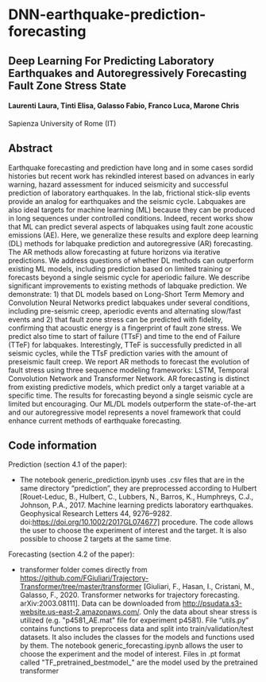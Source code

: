 # DNN-earthquake-prediction-forecasting

## Deep Learning For Predicting Laboratory Earthquakes and Autoregressively Forecasting Fault Zone Stress State 

#### Laurenti Laura, Tinti Elisa, Galasso Fabio, Franco Luca, Marone Chris
Sapienza University of Rome (IT) <br/>

## Abstract

Earthquake forecasting and prediction have long and in some cases sordid histories but recent work has rekindled interest based on advances in early warning, hazard assessment for induced seismicity and successful prediction of laboratory earthquakes. In the lab, frictional stick-slip events provide an analog for earthquakes and the seismic cycle. Labquakes are also ideal targets for machine learning (ML) because they can be produced in long sequences under controlled conditions. Indeed, recent works show that ML can predict several aspects of labquakes using fault zone acoustic emissions (AE). Here, we generalize these results and explore deep learning (DL) methods for labquake prediction and autoregressive (AR) forecasting. The AR methods allow forecasting at future horizons via iterative predictions. We address questions of whether DL methods can outperform existing ML models, including prediction based on limited training or forecasts beyond a single seismic cycle for aperiodic failure. We describe significant improvements to existing methods of labquake prediction. We demonstrate: 1) that DL models based on Long-Short Term Memory and Convolution Neural Networks predict labquakes under several conditions, including pre-seismic creep, aperiodic events and alternating slow/fast events and 2) that fault zone stress can be predicted with fidelity, confirming that acoustic energy is a fingerprint of fault zone stress. We predict also time to start of failure (TTsF) and time to the end of Failure (TTeF) for labquakes. Interestingly, TTeF is successfully predicted in all seismic cycles, while the TTsF prediction varies with the amount of preseismic fault creep. We report AR methods to forecast the evolution of fault stress using three sequence modeling frameworks: LSTM, Temporal Convolution Network and Transformer Network. AR forecasting is distinct from existing predictive models, which predict only a target variable at a specific time. The results for forecasting beyond a single seismic cycle are limited but encouraging. Our ML/DL models outperform the state-of-the-art and our autoregressive model represents a novel framework that could enhance current methods of earthquake forecasting.



## Code information

Prediction (section 4.1 of the paper): 
- The notebook generic_prediction.ipynb uses .csv files that are in the same directory  “prediction”, they are preprocessed  according to Hulbert [Rouet-Leduc, B., Hulbert, C., Lubbers, N., Barros, K., Humphreys, C.J., Johnson, P.A., 2017. Machine learning predicts laboratory earthquakes. Geophysical Research Letters 44, 9276–9282. doi:https://doi.org/10.1002/2017GL074677] procedure. The code allows the user to choose the experiment of interest and the target. It is also possible to choose 2 targets at the same time. 

Forecasting (section 4.2  of the paper): 
- transformer folder comes directly  from https://github.com/FGiuliari/Trajectory-Transformer/tree/master/transformer [Giuliari, F., Hasan, I., Cristani, M., Galasso, F., 2020. Transformer networks for trajectory forecasting. arXiv:2003.08111]. 
Data can be downloaded from http://psudata.s3-website.us-east-2.amazonaws.com/. Only the data about shear stress is utilized (e.g. "p4581_AE.mat" file for experiment p4581).
File “utils.py” contains functions to preprocess data and split into train/validation/test datasets. It also includes the classes for the models and functions used by them. The notebook generic_forecasting.ipynb allows the user to choose the experiment and the model of interest. Files in .pt format called "TF_pretrained_bestmodel_" are the model used by the pretrained transformer



